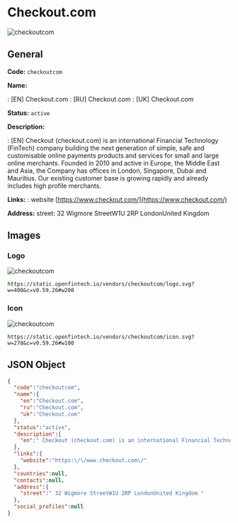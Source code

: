 
# Checkout.com 
![checkoutcom](https://static.openfintech.io/vendors/checkoutcom/logo.svg?w=400&c=v0.59.26#w200)  

## General 
 
**Code:** `checkoutcom` 
 
**Name:** 
 
:	[EN] Checkout.com 
:	[RU] Checkout.com 
:	[UK] Checkout.com 
 
**Status:** `active` 
 
**Description:** 
 
: [EN]  Checkout (checkout.com) is an international Financial Technology (FinTech) company building the next generation of simple, safe and customisable online payments products and services for small and large online merchants. Founded in 2010 and active in Europe, the Middle East and Asia, the Company has offices in London, Singapore, Dubai and Mauritius. Our existing customer base is growing rapidly and already includes high profile merchants.  
 
**Links:** 
: website [https://www.checkout.com/](https://www.checkout.com/) 
 
**Address:** 
street:  32 Wigmore StreetW1U 2RP LondonUnited Kingdom  

## Images 

### Logo 
 
![checkoutcom](https://static.openfintech.io/vendors/checkoutcom/logo.svg?w=400&c=v0.59.26#w200)  

```
https://static.openfintech.io/vendors/checkoutcom/logo.svg?w=400&c=v0.59.26#w200
```  

### Icon 
 
![checkoutcom](https://static.openfintech.io/vendors/checkoutcom/icon.svg?w=278&c=v0.59.26#w100)  

```
https://static.openfintech.io/vendors/checkoutcom/icon.svg?w=278&c=v0.59.26#w100
```  

## JSON Object 

```json
{
  "code":"checkoutcom",
  "name":{
    "en":"Checkout.com",
    "ru":"Checkout.com",
    "uk":"Checkout.com"
  },
  "status":"active",
  "description":{
    "en":" Checkout (checkout.com) is an international Financial Technology (FinTech) company building the next generation of simple, safe and customisable online payments products and services for small and large online merchants. Founded in 2010 and active in Europe, the Middle East and Asia, the Company has offices in London, Singapore, Dubai and Mauritius. Our existing customer base is growing rapidly and already includes high profile merchants. "
  },
  "links":{
    "website":"https:\/\/www.checkout.com\/"
  },
  "countries":null,
  "contacts":null,
  "address":{
    "street":" 32 Wigmore StreetW1U 2RP LondonUnited Kingdom "
  },
  "social_profiles":null
}
```  
